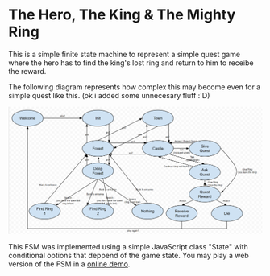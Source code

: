 The Hero, The King & The Mighty Ring
====================================

This is a simple finite state machine to represent a simple quest game where the hero has to find the king's lost ring and return to him to receibe the reward.

The following diagram represents how complex this may become even for a simple quest like this. (ok i added some unnecesary fluff :'D)

![diagram](doc/diagram.png)

This FSM was implemented using a simple JavaScript class "State" with conditional options that deppend of the game state. You may play a web version of the FSM in a  [online demo](https://h3r.github.io/The-Hero-The-King-and-the-Mighty-Ring/).